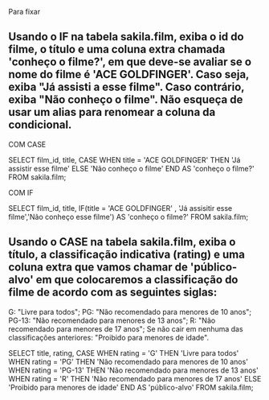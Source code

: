 Para fixar
## Usando o IF na tabela sakila.film, exiba o id do filme, o título e uma coluna extra chamada 'conheço o filme?', em que deve-se avaliar se o nome do filme é 'ACE GOLDFINGER'. Caso seja, exiba "Já assisti a esse filme". Caso contrário, exiba "Não conheço o filme". Não esqueça de usar um alias para renomear a coluna da condicional.

COM CASE

SELECT film_id, title,
CASE
WHEN title = 'ACE GOLDFINGER' THEN 'Já assistir esse filme'
ELSE
'Não conheço o filme'
 END AS 'conheço o filme?'
 FROM sakila.film;

 COM IF 

 SELECT film_id, title, IF(title = 'ACE GOLDFINGER' , 'Já assisitir esse filme','Não conheço esse filme')
AS 'conheço o filme?'
FROM sakila.film;

## Usando o CASE na tabela sakila.film, exiba o título, a classificação indicativa (rating) e uma coluna extra que vamos chamar de 'público-alvo' em que colocaremos a classificação do filme de acordo com as seguintes siglas:
G: "Livre para todos";
PG: "Não recomendado para menores de 10 anos";
PG-13: "Não recomendado para menores de 13 anos";
R: "Não recomendado para menores de 17 anos";
Se não cair em nenhuma das classificações anteriores: "Proibido para menores de idade".

SELECT title, rating,
CASE
WHEN rating = 'G' THEN 'Livre para todos'
WHEN rating = 'PG' THEN 'Não recomendado para menores de 10 anos'
WHEN rating = 'PG-13' THEN 'Não recomendado para menores de 13 anos'
WHEN rating = 'R' THEN 'Não recomendado para menores de 17 anos'
ELSE
'Proibido para menores de idade'
END AS 'público-alvo'
FROM sakila.film;